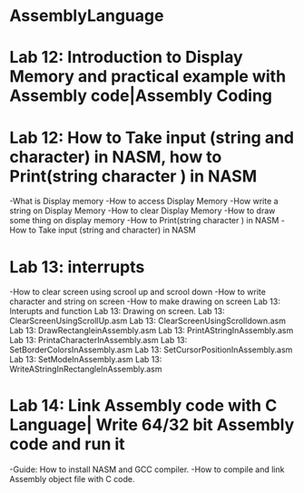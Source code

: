 # AssemblyLanguage
# Lab 12:  Introduction to Display Memory and practical example with Assembly code|Assembly Coding
# Lab 12: How to Take input (string and character) in NASM, how to Print(string character ) in NASM
-What is Display memory
-How to access Display Memory
-How write a string on Display Memory
-How to clear Display Memory
-How to draw some thing on display memory
-How to Print(string character ) in NASM
-How to Take input (string and character) in NASM

# Lab 13: interrupts
-How to clear screen using scrool up and scrool down 
-How to write character and string on screen 
-How to make drawing on screen 
Lab 13: Interupts and function 
Lab 13: Drawing on screen. 
Lab 13: ClearScreenUsingScrollUp.asm
Lab 13: ClearScreenUsingScrolldown.asm
Lab 13: DrawRectangleinAssembly.asm
Lab 13: PrintAStringInAssembly.asm
Lab 13: PrintaCharacterInAssembly.asm
Lab 13: SetBorderColorsInAssembly.asm
Lab 13: SetCursorPositionInAssembly.asm
Lab 13: SetModeInAssembly.asm
Lab 13: WriteAStringInRectangleInAssembly.asm
# Lab 14: Link Assembly code with C Language| Write 64/32 bit Assembly code and run it
-Guide: How to install NASM and GCC compiler.
-How to compile and link Assembly object file with C code.


